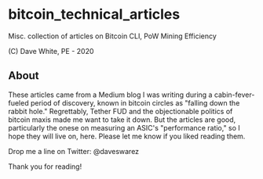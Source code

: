 # bitcoin_technical_articles
Misc. collection of articles on Bitcoin CLI, PoW Mining Efficiency

(C) Dave White, PE - 2020

## About
These articles came from a Medium blog I was writing during a cabin-fever-
fueled period of discovery, known in bitcoin circles as "falling down the rabbit hole."
Regrettably, Tether FUD and the objectionable politics of bitcoin
maxis made me want to take it down. But the articles are good, particularly
the onese on measuring an ASIC's "performance ratio," so I
hope they will live on, here. Please let me know if you liked reading them.

Drop me a line on Twitter: @daveswarez

Thank you for reading!
